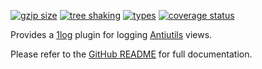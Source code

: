 <!-- README for NPM; the one for GitHub is in .github directory. -->

[![gzip size](https://badgen.net/bundlephobia/minzip/1log-antiutils?color=green&style=flat-square)](https://bundlephobia.com/result?p=1log-antiutils)
[![tree shaking](https://badgen.net/bundlephobia/tree-shaking/1log-antiutils?style=flat-square)](https://bundlephobia.com/result?p=1log-antiutils)
[![types](https://img.shields.io/npm/types/1log-antiutils?color=brightgreen&style=flat-square)](https://www.npmjs.com/package/1log-antiutils)
[![coverage status](https://img.shields.io/coveralls/github/ivan7237d/1log-antiutils/master.svg?style=flat-square)](https://coveralls.io/github/ivan7237d/1log-antiutils?branch=master)

Provides a [1log](https://github.com/ivan7237d/1log) plugin for logging [Antiutils](https://github.com/ivan7237d/antiutils) views.

Please refer to the [GitHub README](https://github.com/ivan7237d/1log-antiutils#readme) for full documentation.
